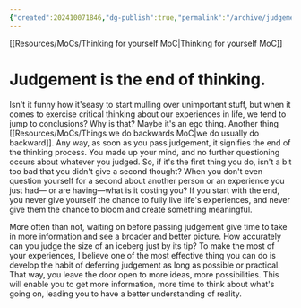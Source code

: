 ```yaml
---
{"created":202410071846,"dg-publish":true,"permalink":"/archive/judgement-is-the-end-of-thinking/","dgPassFrontmatter":true,"updated":"2024-12-21T15:51:19.864+01:00"}
---
```


[[Resources/MoCs/Thinking for yourself MoC\|Thinking for yourself MoC]]
# Judgement is the end of thinking.

Isn't it funny how it'seasy to start mulling over unimportant stuff, but when it comes to exercise critical thinking about our experiences in life, we tend to jump to conclusions? Why is that? Maybe it's an ego thing. Another thing [[Resources/MoCs/Things we do backwards MoC\|we do usually do backward]].
Any way, as soon as you pass judgement, it signifies the end of the thinking process. You made up your mind, and no further questioning occurs about whatever you judged. 
So, if it's the first thing you do, isn't a bit too bad that you didn't give a second thought? When you don't even question yourself for a second about another person or an experience you just had— or are having—what is it costing you? If you start with the end, you never give yourself the chance to fully live life's experiences, and never give them the chance to bloom and create something meaningful. 

More often than not, waiting on before passing judgement give time to take in more information and see a broader and better picture. How accurately can you judge the size of an iceberg just by its tip?
To make the most of your experiences, I believe one of the most effective thing you can do is develop the habit of deferring judgement as long as possible or practical. That way, you leave the door open to more ideas, more possibilities. This will enable you to get more information, more time to think about what's going on, leading you to have a better understanding of reality.